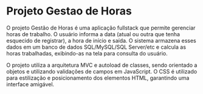 
<h1>Projeto Gestao de Horas</h1>

<p>
O projeto Gestão de Horas é uma aplicação fullstack que permite gerenciar horas de trabalho. O usuário informa a data (atual ou outra que tenha esquecido de registrar), a hora de início e saída. O sistema armazena esses dados em um banco de dados SQL/MySQL/SQL Server/etc e calcula as horas trabalhadas, exibindo-as na tela para consulta do usuário.
</p>
<p>
O projeto utiliza a arquitetura MVC e autoload de classes, sendo orientado a objetos e utilizando validações de campos em JavaScript. O CSS é utilizado para estilização e posicionamento dos elementos HTML, garantindo uma interface amigável.
</p>
